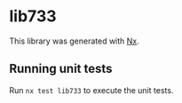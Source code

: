 # lib733

This library was generated with [Nx](https://nx.dev).

## Running unit tests

Run `nx test lib733` to execute the unit tests.
